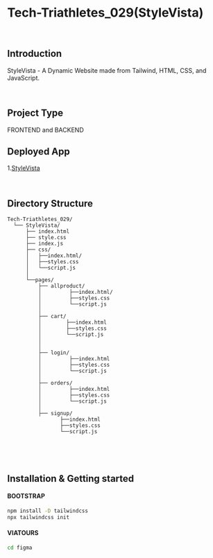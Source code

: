 # Tech-Triathletes_029(StyleVista)
<br>

## Introduction
StyleVista - A Dynamic Website made from Tailwind, HTML, CSS, and JavaScript.

<br>

## Project Type
FRONTEND and BACKEND
<br>

## Deployed App
1.[StyleVista](https://github.com/sumit-sg21/Tech-Triathletes_029)


<br>

## Directory Structure

```
Tech-Triathletes_029/
  └── StyleVista/
      ├── index.html         
      ├── style.css
      ├── index.js
      ├── css/
      │   ├──index.html/
      │   ├──styles.css
      │   └──script.js        
      │       
      └──pages/
          ├── allproduct/ 
          │         ├──index.html/
          │         ├──styles.css
          │         └──script.js
          │
          ├── cart/
          │        ├──index.html
          │        ├──styles.css
          │        └──script.js
          │
          │                      
          ├── login/
          │         ├──index.html
          │         ├──styles.css
          │         └──script.js
          │                     
          ├── orders/
          │         ├──index.html
          │         ├──styles.css
          │         └──script.js
          │                             
          ├── signup/
                 ├──index.html
                 ├──styles.css
                 └──script.js
                            


```
<br>

## Installation & Getting started

#### BOOTSTRAP 

```bash
npm install -D tailwindcss
npx tailwindcss init

```

#### VIATOURS
```bash
cd figma
```

